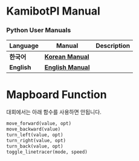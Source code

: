 # KamibotPI Manual
### Python User Manuals
| Language | Manual | Description |
|----------|--------|-------------|
| **한국어** | [**Korean Manual**](manual_ko.md) |  |
| **English** | [**English Manual**](manual_en.md) |  |


  
# Mapboard Function
대회에서는 아래 함수를 사용하면 안됩니다.
```python
move_forward(value, opt)
move_backward(value)
turn_left(value, opt)
turn_right(value, opt)
turn_back(value, opt)
toggle_linetracer(mode, speed)
```

